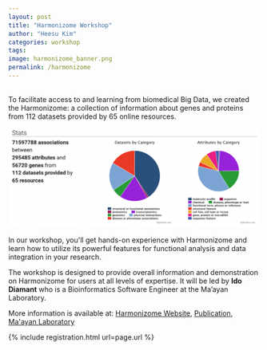 ```yaml
---
layout: post
title: "Harmonizome Workshop"
author: "Heesu Kim"
categories: workshop
tags: 
image: harmonizome_banner.png
permalink: /harmonizome
---
```


<br>
To facilitate access to and learning from biomedical Big Data, we created the Harmonizome: a collection of information about genes and proteins from 112 datasets provided by 65 online resources.

![harmonizome stats](./assets/images/harmonizome_1.png)

In our workshop, you'll get hands-on experience with Harmonizome and learn how to utilize its powerful features for functional analysis and data integration in your research.

The workshop is designed to provide overall information and demonstration on Harmonizome for users at all levels of expertise. It will be led by **Ido Diamant** who is a Bioinformatics Software Engineer at the Ma’ayan Laboratory.


More information is available at: [Harmonizome Website](https://maayanlab.cloud/Harmonizome/), [Publication](https://academic.oup.com/database/article/doi/10.1093/database/baw100/2630482), [Ma'ayan Laboratory](https://labs.icahn.mssm.edu/maayanlab/)

{% include registration.html url=page.url %}

